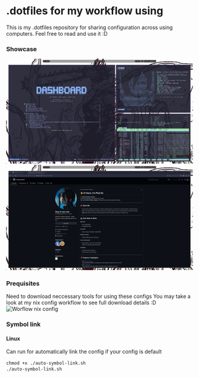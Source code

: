# .dotfiles for my workflow using
This is my .dotfiles repository for sharing configuration across using computers. Feel free to read and use it :D

### Showcase 
![Showcase Image 1](./images/showcase-4.png)
![Showcase Image 2](./images/showcase-5.png)
### Prequisites 
Need to download neccessary tools for using these configs
You may take a look at my nix config workflow to see full download details :D
![Worflow nix config](https://github.com/phatdtgcs220340/nix-config/tree/main/modules/working/workflow)
### Symbol link 
#### Linux  

Can run for automatically link the config if your config is default

```
chmod +x ./auto-symbol-link.sh
./auto-symbol-link.sh
```

